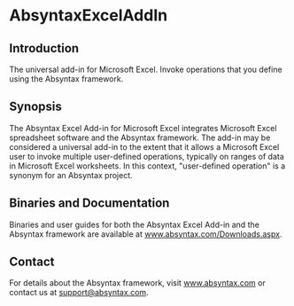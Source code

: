 AbsyntaxExcelAddIn
==================

Introduction
------------

The universal add-in for Microsoft Excel.  Invoke operations that you define using the Absyntax framework.


Synopsis
--------

The Absyntax Excel Add-in for Microsoft Excel integrates Microsoft Excel spreadsheet software and the Absyntax framework. The add-in may be considered a universal add-in to the extent that it allows a Microsoft Excel user to invoke multiple user-defined operations, typically on ranges of data in Microsoft Excel worksheets. In this context, "user-defined operation" is a synonym for an Absyntax project.


Binaries and Documentation
--------------------------

Binaries and user guides for both the Absyntax Excel Add-in and the Absyntax framework are available at www.absyntax.com/Downloads.aspx.


Contact
-------

For details about the Absyntax framework, visit www.absyntax.com or contact us at support@absyntax.com.